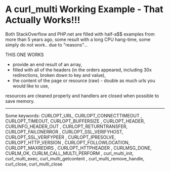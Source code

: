 # A curl_multi Working Example - That Actually Works!!!

Both StackOverflow and PHP.net are filled with half-a$$ examples from more than 5 years ago,
some result with a long CPU hang-time, some simply do not work.. due to "reasons"...

THIS ONE WORKS
- provide an end result of an array,
- filled with all of the headers (in the orders appeared, including 30x redirections, broken down to key and value),
- the content of the page or resource (raw) - double as much urls you would like to use,

resources are cleaned properly and handlers are closed when possible to save memory.

<hr/>

Some keywords:
  CURLOPT_URL, CURLOPT_CONNECTTIMEOUT
, CURLOPT_TIMEOUT, CURLOPT_BUFFERSIZE 
, CURLOPT_HEADER, CURLINFO_HEADER_OUT 
, CURLOPT_RETURNTRANSFER, CURLOPT_FAILONERROR
, CURLOPT_SSL_VERIFYHOST, CURLOPT_SSL_VERIFYPEER
, CURLOPT_IPRESOLVE, CURLOPT_HTTP_VERSION
, CURLOPT_FOLLOWLOCATION, CURLOPT_MAXREDIRS
, CURLOPT_HTTPHEADER
, CURLMSG_DONE, CURLM_OK, CURLM_CALL_MULTI_PERFORM
, curl_multi_init, curl_multi_exec, curl_multi_getcontent
, curl_multi_remove_handle, curl_close, curl_multi_close
